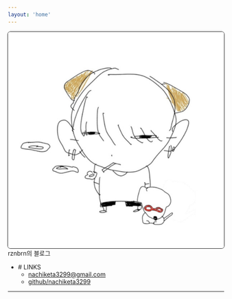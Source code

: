 ```yaml
---
layout: 'home'
---
```


<div style="
  display: flex; 
  justify-content: center; 
  align-items: center; 
  min-width: 200px; 
  max-width: 600px; 
  margin: 0 auto;
">
    <img src="logo.jpg" style="
      max-width: 100%; 
      height: auto;
      border: 1px solid;
      border-radius: 7px;
    "/>
</div>

<figcaption class="rub_caption">rznbrn의 블로그</figcaption>

* \# LINKS
  * nachiketa3299@gmail.com
  * [github/nachiketa3299](https://github.com/nachiketa3299)

---
